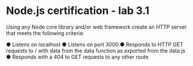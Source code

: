 # Node.js certification - lab 3.1


Using any Node core library and/or web framework create an HTTP server that meets the
following criteria:

● Listens on localhost
● Listens on port 3000
● Responds to HTTP GET requests to / with data from the data function as exported
from the data.js
● Responds with a 404 to GET requests to any other route


